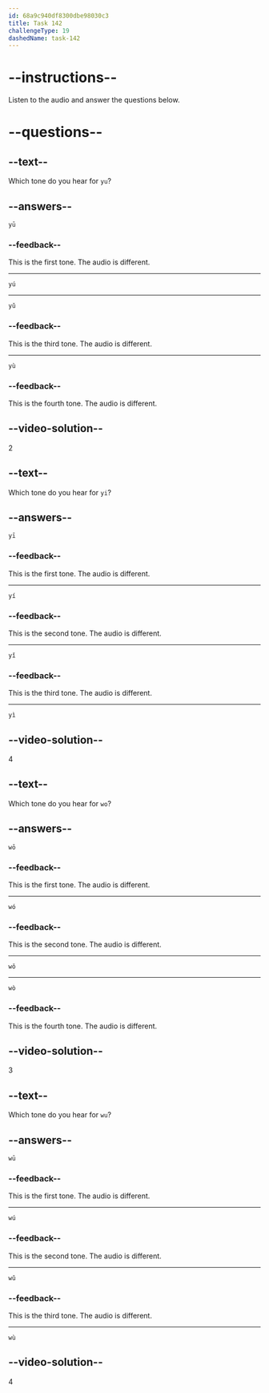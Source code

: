 ```yaml
---
id: 68a9c940df8300dbe98030c3
title: Task 142
challengeType: 19
dashedName: task-142
---
```


<!-- (Audio) A: yú, yì, wǒ, wù -->

# --instructions--

Listen to the audio and answer the questions below.

# --questions--

## --text--

Which tone do you hear for `yu`?

## --answers--

`yū`

### --feedback--

This is the first tone. The audio is different.

---

`yú`

---

`yǔ`

### --feedback--

This is the third tone. The audio is different.

---

`yù`

### --feedback--

This is the fourth tone. The audio is different.

## --video-solution--

2

## --text--

Which tone do you hear for `yi`?

## --answers--

`yī`

### --feedback--

This is the first tone. The audio is different.

---

`yí`

### --feedback--

This is the second tone. The audio is different.

---

`yǐ`

### --feedback--

This is the third tone. The audio is different.

---

`yì`

## --video-solution--

4

## --text--

Which tone do you hear for `wo`?

## --answers--

`wō`

### --feedback--

This is the first tone. The audio is different.

---

`wó`

### --feedback--

This is the second tone. The audio is different.

---

`wǒ`

---

`wò`

### --feedback--

This is the fourth tone. The audio is different.

## --video-solution--

3

## --text--

Which tone do you hear for `wu`?

## --answers--

`wū`

### --feedback--

This is the first tone. The audio is different.

---

`wú`

### --feedback--

This is the second tone. The audio is different.

---

`wǔ`

### --feedback--

This is the third tone. The audio is different.

---

`wù`

## --video-solution--

4
